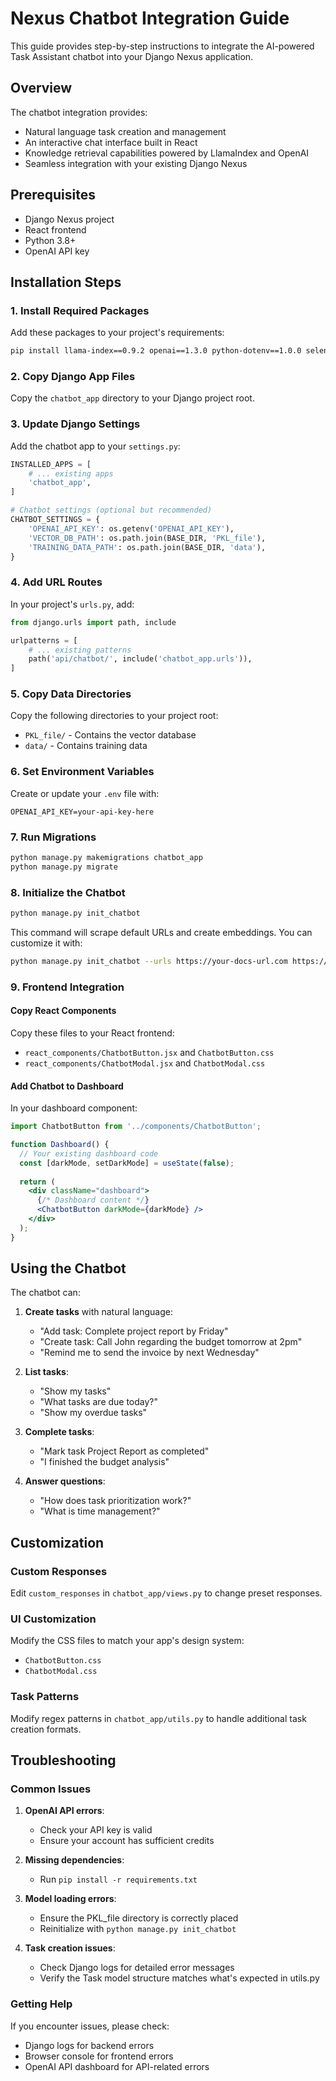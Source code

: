 # Nexus Chatbot Integration Guide

This guide provides step-by-step instructions to integrate the AI-powered Task Assistant chatbot into your Django Nexus application.

## Overview

The chatbot integration provides:
- Natural language task creation and management
- An interactive chat interface built in React
- Knowledge retrieval capabilities powered by LlamaIndex and OpenAI
- Seamless integration with your existing Django Nexus

## Prerequisites

- Django Nexus project
- React frontend
- Python 3.8+
- OpenAI API key

## Installation Steps

### 1. Install Required Packages

Add these packages to your project's requirements:

```bash
pip install llama-index==0.9.2 openai==1.3.0 python-dotenv==1.0.0 selenium==4.14.0 nltk==3.8.1
```

### 2. Copy Django App Files

Copy the `chatbot_app` directory to your Django project root.

### 3. Update Django Settings

Add the chatbot app to your `settings.py`:

```python
INSTALLED_APPS = [
    # ... existing apps
    'chatbot_app',
]

# Chatbot settings (optional but recommended)
CHATBOT_SETTINGS = {
    'OPENAI_API_KEY': os.getenv('OPENAI_API_KEY'),
    'VECTOR_DB_PATH': os.path.join(BASE_DIR, 'PKL_file'),
    'TRAINING_DATA_PATH': os.path.join(BASE_DIR, 'data'),
}
```

### 4. Add URL Routes

In your project's `urls.py`, add:

```python
from django.urls import path, include

urlpatterns = [
    # ... existing patterns
    path('api/chatbot/', include('chatbot_app.urls')),
]
```

### 5. Copy Data Directories

Copy the following directories to your project root:
- `PKL_file/` - Contains the vector database
- `data/` - Contains training data

### 6. Set Environment Variables

Create or update your `.env` file with:

```
OPENAI_API_KEY=your-api-key-here
```

### 7. Run Migrations

```bash
python manage.py makemigrations chatbot_app
python manage.py migrate
```

### 8. Initialize the Chatbot

```bash
python manage.py init_chatbot
```

This command will scrape default URLs and create embeddings. You can customize it with:

```bash
python manage.py init_chatbot --urls https://your-docs-url.com https://another-url.com
```

### 9. Frontend Integration

#### Copy React Components

Copy these files to your React frontend:
- `react_components/ChatbotButton.jsx` and `ChatbotButton.css`
- `react_components/ChatbotModal.jsx` and `ChatbotModal.css`

#### Add Chatbot to Dashboard

In your dashboard component:

```jsx
import ChatbotButton from '../components/ChatbotButton';

function Dashboard() {
  // Your existing dashboard code
  const [darkMode, setDarkMode] = useState(false);
  
  return (
    <div className="dashboard">
      {/* Dashboard content */}
      <ChatbotButton darkMode={darkMode} />
    </div>
  );
}
```

## Using the Chatbot

The chatbot can:

1. **Create tasks** with natural language:
   - "Add task: Complete project report by Friday"
   - "Create task: Call John regarding the budget tomorrow at 2pm"
   - "Remind me to send the invoice by next Wednesday"

2. **List tasks**:
   - "Show my tasks"
   - "What tasks are due today?"
   - "Show my overdue tasks"

3. **Complete tasks**:
   - "Mark task Project Report as completed"
   - "I finished the budget analysis"

4. **Answer questions**:
   - "How does task prioritization work?"
   - "What is time management?"

## Customization

### Custom Responses

Edit `custom_responses` in `chatbot_app/views.py` to change preset responses.

### UI Customization

Modify the CSS files to match your app's design system:
- `ChatbotButton.css`
- `ChatbotModal.css`

### Task Patterns

Modify regex patterns in `chatbot_app/utils.py` to handle additional task creation formats.

## Troubleshooting

### Common Issues

1. **OpenAI API errors**:
   - Check your API key is valid
   - Ensure your account has sufficient credits

2. **Missing dependencies**:
   - Run `pip install -r requirements.txt`

3. **Model loading errors**:
   - Ensure the PKL_file directory is correctly placed
   - Reinitialize with `python manage.py init_chatbot`

4. **Task creation issues**:
   - Check Django logs for detailed error messages
   - Verify the Task model structure matches what's expected in utils.py

### Getting Help

If you encounter issues, please check:
- Django logs for backend errors
- Browser console for frontend errors
- OpenAI API dashboard for API-related errors 